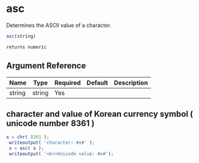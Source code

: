 # asc

Determines the ASCII value of a character.

```javascript
asc(string)
```

```javascript
returns numeric
```

## Argument Reference

| Name | Type | Required | Default | Description |
| --- | --- | --- | --- | --- |
| string | string | Yes |  |  |

## character and value of Korean currency symbol ( unicode number 8361 )

```javascript
x = chr( 8361 ); 
 writeoutput( 'character: #x#' ); 
 x = asc( x ); 
 writeoutput( '<br>Unicode value: #x#');
```
